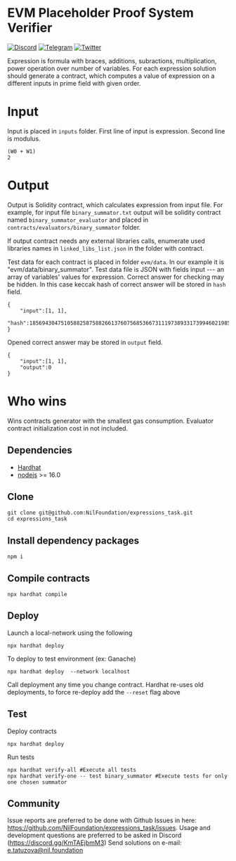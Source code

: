 # EVM Placeholder Proof System Verifier 

[![Discord](https://img.shields.io/discord/969303013749579846.svg?logo=discord&style=flat-square)](https://discord.gg/KmTAEjbmM3)
[![Telegram](https://img.shields.io/badge/Telegram-2CA5E0?style=flat-square&logo=telegram&logoColor=dark)](https://t.me/nilfoundation)
[![Twitter](https://img.shields.io/twitter/follow/nil_foundation)](https://twitter.com/nil_foundation)

Expression is formula with braces, additions, subractions, multiplication, power operation over number of variables. 
For each expression solution should generate a contract, which computes a value of expression on a different inputs in prime field with given order.

# Input

Input is placed in ``inputs`` folder. First line of input is expression. Second line is modulus.
```
(W0 + W1)
2
```
# Output

Output is Solidity contract, which calculates expression from input file.
For example, for input file ``binary_summator.txt``  output will be solidity contract named ``binary_summator_evaluator`` and placed in  ``contracts/evaluators/binary_summator`` folder.

If output contract needs any external libraries calls, enumerate used libraries names in ``linked_libs_list.json`` in the folder with contract.

Test data for each contract is placed in folder ``evm/data``. In our example it is "evm/data/binary_summator".
Test data file is JSON with fields input --- an array of variables' values for expression.
Correct answer for checking may be hidden. In this case keccak hash of correct answer will be stored in ``hash`` field.

```
{
    "input":[1, 1],
    "hash":18569430475105882587588266137607568536673111973893317399460219858819262702947
}
```
Opened correct answer may be stored in ``output`` field.
```
{
    "input":[1, 1],
    "output":0
}
```

# Who wins
Wins contracts generator with the smallest gas consumption.
Evaluator contract initialization cost in not included.

## Dependencies

- [Hardhat](https://hardhat.org/)
- [nodejs](https://nodejs.org/en/) >= 16.0


## Clone
```
git clone git@github.com:NilFoundation/expressions_task.git
cd expressions_task
```

## Install dependency packages
```
npm i
```

## Compile contracts
```
npx hardhat compile
```

## Deploy

Launch a local-network using the following
```
npx hardhat deploy
```

To deploy to test environment (ex: Ganache)
```
npx hardhat deploy  --network localhost 
```
Call deployment any time you change contract.
Hardhat re-uses old deployments, to force re-deploy add the `--reset` flag above

## Test
Deploy contracts
```
npx hardhat deploy
```
Run tests
```
npx hardhat verify-all #Execute all tests
npx hardhat verify-one -- test binary_summator #Execute tests for only one chosen summator
```

## Community

Issue reports are preferred to be done with Github Issues in here: https://github.com/NilFoundation/expressions_task/issues.
Usage and development questions are preferred to be asked in Discord (https://discord.gg/KmTAEjbmM3)
Send solutions on e-mail: e.tatuzova@nil.foundation
